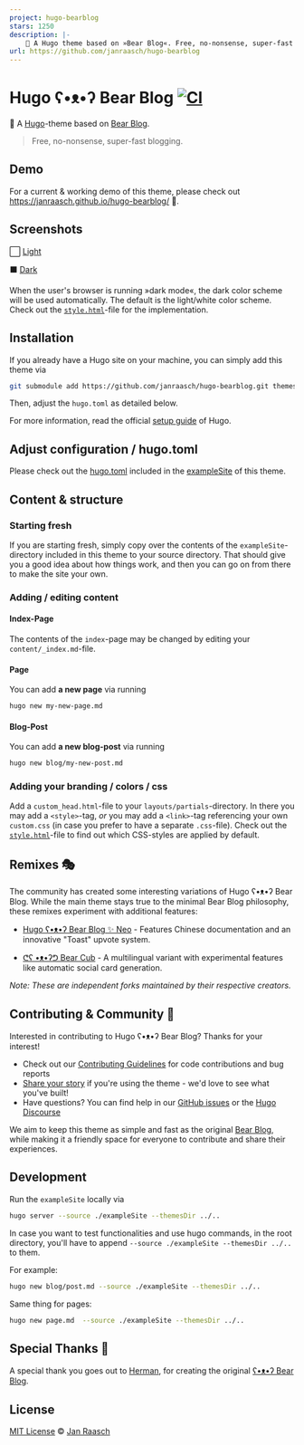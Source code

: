 ```yaml
---
project: hugo-bearblog
stars: 1250
description: |-
    🧸 A Hugo theme based on »Bear Blog«. Free, no-nonsense, super-fast blogging. This theme now includes a dark color scheme to support dark mode 🦉 ⬛️!
url: https://github.com/janraasch/hugo-bearblog
---
```


# Hugo ʕ•ᴥ•ʔ Bear Blog [![CI](https://github.com/janraasch/hugo-bearblog/actions/workflows/ci.yml/badge.svg)](https://github.com/janraasch/hugo-bearblog/actions/workflows/ci.yml)

🧸 A [Hugo](https://gohugo.io/)-theme based on [Bear Blog](https://bearblog.dev).

> Free, no-nonsense, super-fast blogging.

## Demo

For a current & working demo of this theme, please check out https://janraasch.github.io/hugo-bearblog/ 🎯.

## Screenshots

⬜️ [Light][light-screenshot]

⬛️ [Dark][dark-screenshot]

When the user's browser is running »dark mode«, the dark color scheme will be used automatically. The default is the light/white color scheme. Check out the [`style.html`](https://github.com/janraasch/hugo-bearblog/blob/master/layouts/partials/style.html)-file for the implementation.

## Installation

If you already have a Hugo site on your machine, you can simply add this theme via

```bash
git submodule add https://github.com/janraasch/hugo-bearblog.git themes/hugo-bearblog
```

Then, adjust the `hugo.toml` as detailed below.

For more information, read the official [setup guide][hugo-setup-guide] of Hugo.

## Adjust configuration / hugo.toml

Please check out the [hugo.toml](https://github.com/janraasch/hugo-bearblog/blob/master/exampleSite/hugo.toml) included in the [exampleSite](https://github.com/janraasch/hugo-bearblog/tree/master/exampleSite) of this theme.

## Content & structure

### Starting fresh

If you are starting fresh, simply copy over the contents of the `exampleSite`-directory included in this theme to your source directory. That should give you a good idea about how things work, and then you can go on from there to make the site your own.

### Adding / editing content

#### Index-Page

The contents of the `index`-page may be changed by editing your `content/_index.md`-file.

#### Page

You can add **a new page** via running

```bash
hugo new my-new-page.md
```

#### Blog-Post

You can add **a new blog-post** via running

```bash
hugo new blog/my-new-post.md
```

### Adding your branding / colors / css

Add a `custom_head.html`-file to your `layouts/partials`-directory. In there you may add a `<style>`-tag, *or* you may add a `<link>`-tag referencing your own `custom.css` (in case you prefer to have a separate `.css`-file). Check out the [`style.html`](https://github.com/janraasch/hugo-bearblog/blob/master/layouts/partials/style.html)-file to find out which CSS-styles are applied by default.

## Remixes 🎭

The community has created some interesting variations of Hugo ʕ•ᴥ•ʔ Bear Blog. While the main theme stays true to the minimal Bear Blog philosophy, these remixes experiment with additional features:

* [Hugo ʕ•ᴥ•ʔ Bear Blog ✨ Neo](https://github.com/rokcso/hugo-bearblog-neo/) - Features Chinese documentation and an innovative "Toast" upvote system.

* [ᕦʕ •ᴥ•ʔᕤ Bear Cub](https://github.com/clente/hugo-bearcub) - A multilingual variant with experimental features like automatic social card generation.

_Note: These are independent forks maintained by their respective creators._

## Contributing & Community 🤝

Interested in contributing to Hugo ʕ•ᴥ•ʔ Bear Blog? Thanks for your interest!

- Check out our [Contributing Guidelines](CONTRIBUTING.md) for code contributions and bug reports
- [Share your story](https://github.com/janraasch/hugo-bearblog/issues/new/choose) if you're using the theme - we'd love to see what you've built!
- Have questions? You can find help in our [GitHub issues](https://github.com/janraasch/hugo-bearblog/issues) or the [Hugo Discourse](https://discourse.gohugo.io/)

We aim to keep this theme as simple and fast as the original [Bear Blog](https://bearblog.dev), while making it a friendly space for everyone to contribute and share their experiences.

## Development
Run the `exampleSite` locally via

```bash
hugo server --source ./exampleSite --themesDir ../..
```

In case you want to test functionalities and use hugo commands, in the root directory, you'll have to append `--source ./exampleSite --themesDir ../..` to them.

For example:

```bash
hugo new blog/post.md --source ./exampleSite --themesDir ../..
```

Same thing for pages:

```bash
hugo new page.md  --source ./exampleSite --themesDir ../..
```

## Special Thanks 🎁

A special thank you goes out to [Herman](https://herman.bearblog.dev), for creating the original [ʕ•ᴥ•ʔ Bear Blog](https://bearblog.dev/).

## License
[MIT License](http://en.wikipedia.org/wiki/MIT_License) © [Jan Raasch](https://www.janraasch.com)

[hugo-setup-guide]: https://gohugo.io/getting-started/installing
[light-screenshot]: https://raw.githubusercontent.com/janraasch/hugo-bearblog/master/images/screenshot.png
[dark-screenshot]: https://raw.githubusercontent.com/janraasch/hugo-bearblog/master/images/screenshot-dark.png

